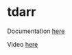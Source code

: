 # tdarr

Documentation [here](https://docs.technotim.live/posts/tadarr-server/)

Video [here](https://www.youtube.com/watch?v=UA1Sktq40pA)